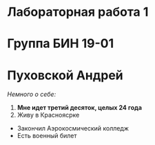 # Лабораторная работа 1
# Группа БИН 19-01
# Пуховской Андрей
*Немного о себе:*
1. **Мне идет третий десяток, целых 24 года**
2. Живу в Красноясрке
- Закончил Аэрокосмический колледж
- Есть военный билет
